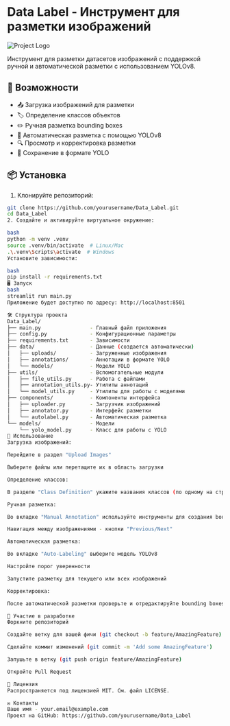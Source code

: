 # Data Label - Инструмент для разметки изображений

![Project Logo](https://via.placeholder.com/150x50?text=DataLabel)

Инструмент для разметки датасетов изображений с поддержкой ручной и автоматической разметки с использованием YOLOv8.

## 🚀 Возможности

- 📤 Загрузка изображений для разметки
- 🏷️ Определение классов объектов
- ✏️ Ручная разметка bounding boxes
- 🤖 Автоматическая разметка с помощью YOLOv8
- 🔍 Просмотр и корректировка разметки
- 💾 Сохранение в формате YOLO

## 📦 Установка

1. Клонируйте репозиторий:
```bash
git clone https://github.com/yourusername/Data_Label.git
cd Data_Label
2. Создайте и активируйте виртуальное окружение:

bash
python -m venv .venv
source .venv/bin/activate  # Linux/Mac
.\.venv\Scripts\activate  # Windows
Установите зависимости:

bash
pip install -r requirements.txt
🖥️ Запуск
bash
streamlit run main.py
Приложение будет доступно по адресу: http://localhost:8501

🛠️ Структура проекта
Data_Label/
├── main.py                - Главный файл приложения
├── config.py              - Конфигурационные параметры
├── requirements.txt       - Зависимости
├── data/                  - Данные (создается автоматически)
│   ├── uploads/           - Загруженные изображения
│   ├── annotations/       - Аннотации в формате YOLO
│   └── models/            - Модели YOLO
├── utils/                 - Вспомогательные модули
│   ├── file_utils.py      - Работа с файлами
│   ├── annotation_utils.py- Утилиты аннотаций
│   └── model_utils.py     - Утилиты для работы с моделями
├── components/            - Компоненты интерфейса
│   ├── uploader.py        - Загрузчик изображений
│   ├── annotator.py       - Интерфейс разметки
│   └── autolabel.py       - Автоматическая разметка
└── models/                - Модели
    └── yolo_model.py      - Класс для работы с YOLO
📝 Использование
Загрузка изображений:

Перейдите в раздел "Upload Images"

Выберите файлы или перетащите их в область загрузки

Определение классов:

В разделе "Class Definition" укажите названия классов (по одному на строку)

Ручная разметка:

Во вкладке "Manual Annotation" используйте инструменты для создания bounding boxes

Навигация между изображениями - кнопки "Previous/Next"

Автоматическая разметка:

Во вкладке "Auto-Labeling" выберите модель YOLOv8

Настройте порог уверенности

Запустите разметку для текущего или всех изображений

Корректировка:

После автоматической разметки проверьте и отредактируйте bounding boxes

🤝 Участие в разработке
Форкните репозиторий

Создайте ветку для вашей фичи (git checkout -b feature/AmazingFeature)

Сделайте коммит изменений (git commit -m 'Add some AmazingFeature')

Запушьте в ветку (git push origin feature/AmazingFeature)

Откройте Pull Request

📜 Лицензия
Распространяется под лицензией MIT. См. файл LICENSE.

✉️ Контакты
Ваше имя - your.email@example.com
Проект на GitHub: https://github.com/yourusername/Data_Label